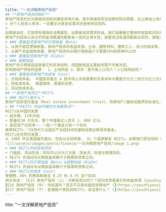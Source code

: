 ```yaml
---
title: "一文详解房地产投资"
## **房地产投资的ABC**
房地产投资的分为直接投资和间接投资两大类。其中直接投资包括譬如购买房屋、办公楼或土地等，间接投资则涉及投资由房地产转化成的证券，如REITs。
> 对个人投资人来讲，一定要区分是自住需求还是用来投资的。
>
如果是自住，它就带有很强的消费属性。如果是投资需求的话，我们就要看它整体的收益和风险是从哪里来的，它的 ABC 是什么？
房地产的投资以及它的现金流跟通货膨胀有一定的正相关性。就是说当有通货膨胀出现时，房租大概率也会往上走，房子的价格也会往上走，这就造成了一个正相关性。那相对房地产而言，通胀跟债券投资或股票投资就是有一定的负相关性。
> ### 直接投资房地产的贝塔收益（Beta）
1、从房子底层逻辑来看，房地产投资的收益来源，土地、建筑材料、建筑工人、设计的成本等，这些都与通货膨胀有关。
2、从房产资金结构来看，房地产投资的长期贝塔收益介于股票10%和债券6%之间
> ### 直接投资房地产的（Alpha）
> ### 超额收益
房地产的贝塔收益就是看它的资本结构，而超额收益主要由供需不平衡决定。
影响房地产供给的因素： 1、土地供给 2、需求：是不是人口流入？人口结构如何？
> ### 直接投资房地产的成本（Cost）
1、交易成本高。 中国投资者在 A 股市场上买卖股票的交易成本大概是万分之二到万分之三左右，但买卖一套房子的交易成本大概是要用百分之几，包括房地产经纪费、契税、增值税，如果我卖的价钱比较高可能还有个人所得税、登记费等等。
2、持有成本高。 房屋维修、房屋折旧等。
3、流动性成本高。
## **房地产投资之**REITs
> ### REITs是什么？
房地产投资信托基金（Real estate investment trust），将房地产/基础设施项目标准化、证券化后，供机构投资者与个人投资者投资的工具。
> ## **REITs 的运作模式与发展现况**
REITs在中国的发展：
+ 起步晚，21年开始
+ 数量在30 只左右，整个市值接近人民币 1, 000 亿元。
+ 底层资产比较单一，一般一个基金只投一个标的
推荐REITs：「XX苏州工业园区产业园封闭式基础设施证券投资基金」
REITs在世界的发展：
从 1960 年在美国最先推出，目前从全球来看， 41 个国家都有 REITs。如果我们把全球的 REITs 的市场价值加总，大概有2万亿美元，也就是约 15 万亿人民币的体量。如果我们看 REITs 占全球股票的大小，大概占 5% - 10% 左右。包括我们经常讲的标普 500 的指数里面也有几家 REITs 在里面代表房地产。
![](/assets/images/posts/finance/一文详解房地产投资/image_1.png)
> ### REITs的好处和风险
+ 门槛低，流动性高；风险可以分为三方面：现金流，贬值与管理风险。
+ REITs 的波动与长期收益率都介于股票和债券之间。
> ### REITs的贝塔收益（Beta）&超额收益（Alpha）
+ REITs 的波动与长期收益率都介于股票和债券之间。
> ### REITs的成本（Cost）
管理费，80% 的费率都是在 0.25 到 0.75 这个区间
相关阅读： [E15 房地产投资（上）：买房投资过时了？回归本质看看它的收益来源 (youzhiyouxing.cn)](https://youzhiyouxing.cn/materials/1681)
[E16 房地产投资（中）：你知道吗？其实不买房也能投资房地产 (](https://youzhiyouxing.cn/materials/1687)[youzhiyouxing.cn](//youzhiyouxing.cn)[)](https://youzhiyouxing.cn/materials/1687)
[E17 房地产投资（下）：普通散户想投资REITs，该注意什么？ (](https://youzhiyouxing.cn/n/materials/1691)[youzhiyouxing.cn](//youzhiyouxing.cn)[)](https://youzhiyouxing.cn/n/materials/1691)
---
```

title: "一文详解房地产投资"


